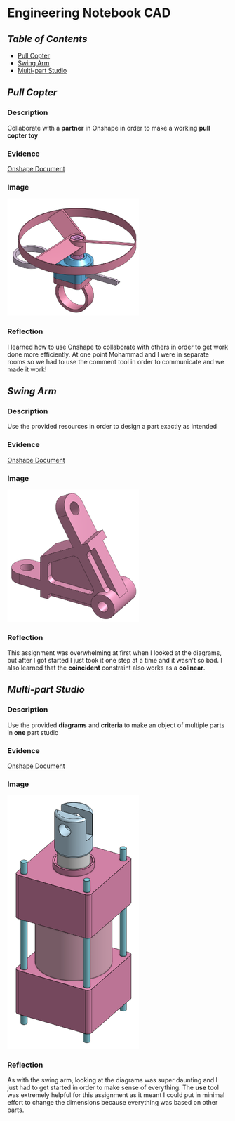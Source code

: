 # **Engineering Notebook CAD**

## ***Table of Contents***
* [Pull Copter](#pull-copter)
* [Swing Arm](#swing-arm)
* [Multi-part Studio](#multi-part-studio)

## ***Pull Copter***
### **Description**
Collaborate with a **partner** in Onshape in order to make a working **pull copter toy**
### **Evidence**
[Onshape Document](https://cvilleschools.onshape.com/documents/1cde1131899ecaf84965423d/w/6425888fe3c5e10bfb4a3ea0/e/318be37be48b437c5a069e3d)
### **Image**
<img src="https://github.com/mcolvin35/BasicCAD/blob/main/images/pullcopter.png?raw=true" width="300">

### **Reflection**
I learned how to use Onshape to collaborate with others in order to get work done more efficiently. At one point Mohammad and I were in separate rooms so we had to use the comment tool in order to communicate and we made it work!

## ***Swing Arm***
### **Description**
Use the provided resources in order to design a part exactly as intended 
### **Evidence**
[Onshape Document](https://cvilleschools.onshape.com/documents/4c6c845a6bb204247c4350ca/w/0557d5e54815426d4f4c2887/e/efbc4c8c34ac510ba88d4228?renderMode=0&uiState=6358778335c8a0484a210de7)
### **Image**
<img src="https://github.com/mcolvin35/BasicCAD/blob/main/images/swingarm.png?raw=true" width="300">

### **Reflection**
This assignment was overwhelming at first when I looked at the diagrams, but after I got started I just took it one step at a time and it wasn't so bad. I also learned that the **coincident** constraint also works as a **colinear**. 

## ***Multi-part Studio***
### **Description**
Use the provided **diagrams** and **criteria** to make an object of multiple parts in **one** part studio
### **Evidence**
[Onshape Document](https://cvilleschools.onshape.com/documents/4ba89323a040aa9a04ea0b20/w/5e9605c8e2788df5023ba55b/e/1edfc0bdab1d3c22249b905d?renderMode=0&uiState=635877b1ba9e30446fa33878)
### **Image**
<img src="https://github.com/mcolvin35/BasicCAD/blob/main/images/cylinderparts.png?raw=true" width="300">

### **Reflection**
As with the swing arm, looking at the diagrams was super daunting and I just had to get started in order to make sense of everything. The **use** tool was extremely helpful for this assignment as it meant I could put in minimal effort to change the dimensions because everything was based on other parts.
